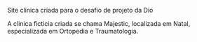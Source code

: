 Site clinica criada para o desafio de projeto da Dio

A clinica ficticia criada se chama Majestic, localizada em Natal, especializada em Ortopedia e Traumatologia.